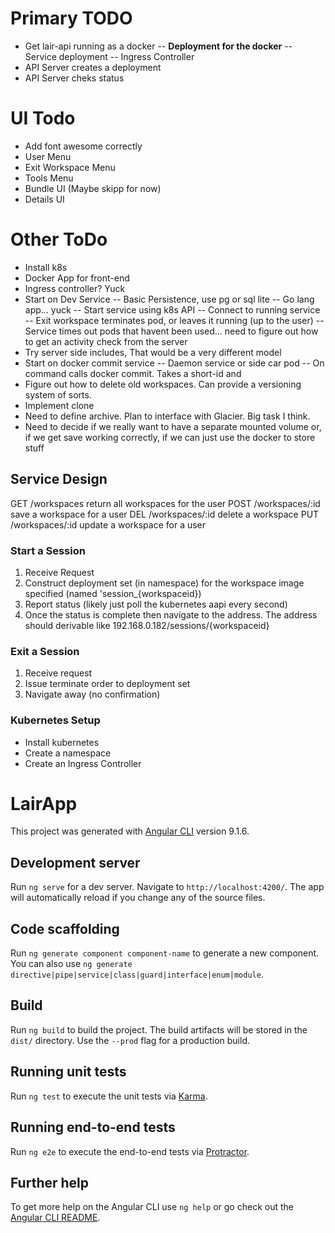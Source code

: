 
# Primary TODO
- Get lair-api running as a docker
-- __Deployment for the docker__
-- Service deployment
-- Ingress Controller
- API Server creates a deployment
- API Server cheks status


# UI Todo
- Add font awesome correctly
- User Menu
- Exit Workspace Menu
- Tools Menu
- Bundle UI (Maybe skipp for now)
- Details UI

# Other ToDo
- Install k8s
- Docker App for front-end
- Ingress controller? Yuck
- Start on Dev Service
-- Basic Persistence, use pg or sql lite
-- Go lang app... yuck
-- Start service using k8s API
-- Connect to running service
-- Exit workspace terminates pod, or leaves it running (up to the user)
-- Service times out pods that havent been used... need to figure out how to get an activity check from the server
- Try server side includes, That would be a very different model
- Start on docker commit service
-- Daemon service or side car pod
-- On command calls docker commit. Takes a short-id and 
- Figure out how to delete old workspaces. Can provide a versioning system of sorts. 
- Implement clone
- Need to define archive. Plan to interface with Glacier. Big task I think.
- Need to decide if we really want to have a separate mounted volume or, if we get save working correctly, if we can just use the docker to store stuff

## Service Design
GET /workspaces return all workspaces for the user
POST /workspaces/:id save a workspace for a user
DEL /workspaces/:id delete a workspace
PUT /workspaces/:id update a workspace for a user

### Start a Session
1. Receive Request
2. Construct deployment set (in namespace) for the workspace image specified (named 'session_{workspaceid})
3. Report status (likely just poll the kubernetes aapi every second)
4. Once the status is complete then navigate to the address. The address should derivable like 192.168.0.182/sessions/{workspaceid}

### Exit a Session
1. Receive request
2. Issue terminate order to deployment set
3. Navigate away (no confirmation)

### Kubernetes Setup
- Install kubernetes
- Create a namespace
- Create an Ingress Controller












# LairApp

This project was generated with [Angular CLI](https://github.com/angular/angular-cli) version 9.1.6.

## Development server

Run `ng serve` for a dev server. Navigate to `http://localhost:4200/`. The app will automatically reload if you change any of the source files.

## Code scaffolding

Run `ng generate component component-name` to generate a new component. You can also use `ng generate directive|pipe|service|class|guard|interface|enum|module`.

## Build

Run `ng build` to build the project. The build artifacts will be stored in the `dist/` directory. Use the `--prod` flag for a production build.

## Running unit tests

Run `ng test` to execute the unit tests via [Karma](https://karma-runner.github.io).

## Running end-to-end tests

Run `ng e2e` to execute the end-to-end tests via [Protractor](http://www.protractortest.org/).

## Further help

To get more help on the Angular CLI use `ng help` or go check out the [Angular CLI README](https://github.com/angular/angular-cli/blob/master/README.md).
